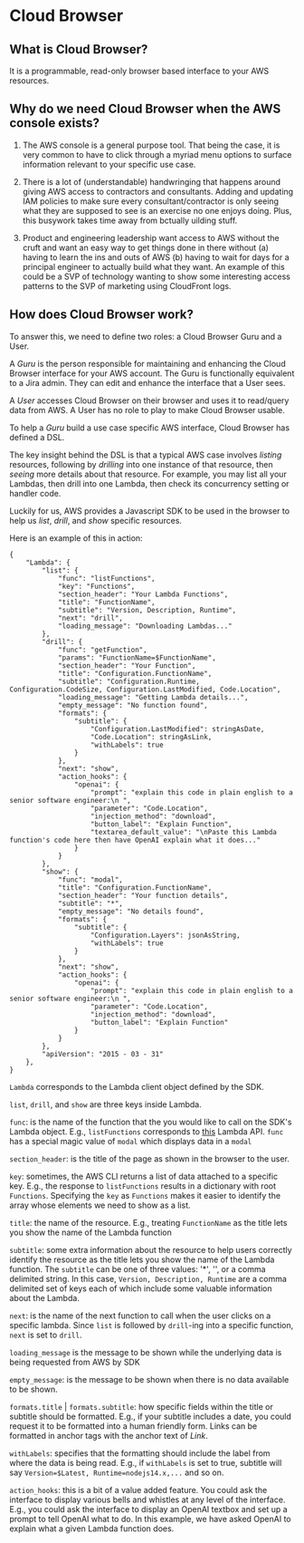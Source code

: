 # Cloud Browser

## What is Cloud Browser?

It is a programmable, read-only browser based interface to your AWS resources. 

## Why do we need Cloud Browser when the AWS console exists?

1. The AWS console is a general purpose tool. That being the case, it is very common to have to click through a myriad menu options to surface information relevant to your specific use case.

2. There is a lot of (understandable) handwringing that happens around giving AWS access to contractors and consultants. Adding and updating IAM policies to make sure every consultant/contractor is only seeing what they are supposed to see is an exercise no one enjoys doing. Plus, this busywork takes time away from bctually uilding stuff.

3. Product and engineering leadership want access to AWS without the cruft and want an easy way to get things done in there without (a) having to learn the ins and outs of AWS (b) having to wait for days for a principal engineer to actually build what they want. An example of this could be a SVP of technology wanting to show some interesting access patterns to the SVP of marketing using CloudFront logs.

## How does Cloud Browser work?

To answer this, we need to define two roles: a Cloud Browser Guru and a User. 

A *Guru* is the person responsible for maintaining and enhancing the Cloud Browser interface for your AWS account. The Guru is functionally equivalent to a Jira admin. They can edit and enhance the interface that a User sees. 

A *User* accesses Cloud Browser on their browser and uses it to read/query data from AWS. A User has no role to play to make Cloud Browser usable.

To help a *Guru* build a use case specific AWS interface, Cloud Browser has defined a DSL.

The key insight behind the DSL is that a typical AWS case involves _listing_ resources, following by _drilling_ into one instance of that resource, then _seeing_ more details about that resource. For example, you may list all your Lambdas, then drill into one Lambda, then check its concurrency setting or handler code.

Luckily for us, AWS provides a Javascript SDK to be used in the browser to help us *list*, *drill*, and *show* specific resources.

Here is an example of this in action:

```
{
	"Lambda": {
		"list": {
			"func": "listFunctions",
			"key": "Functions",
			"section_header": "Your Lambda Functions",
			"title": "FunctionName",
			"subtitle": "Version, Description, Runtime",
			"next": "drill",
			"loading_message": "Downloading Lambdas..."
		},
		"drill": {
			"func": "getFunction",
			"params": "FunctionName=$FunctionName",
			"section_header": "Your Function",
			"title": "Configuration.FunctionName",
			"subtitle": "Configuration.Runtime, Configuration.CodeSize, Configuration.LastModified, Code.Location",
			"loading_message": "Getting Lambda details...",
			"empty_message": "No function found",
			"formats": {
				"subtitle": {
					"Configuration.LastModified": stringAsDate,
					"Code.Location": stringAsLink,
					"withLabels": true
				}
			},
			"next": "show",
			"action_hooks": {
				"openai": {
					"prompt": "explain this code in plain english to a senior software engineer:\n ",
					"parameter": "Code.Location",
					"injection_method": "download",
					"button_label": "Explain Function",
					"textarea_default_value": "\nPaste this Lambda function's code here then have OpenAI explain what it does..."
				}
			}
		},
		"show": {
			"func": "modal",
			"title": "Configuration.FunctionName",
			"section_header": "Your function details",
			"subtitle": "*",
			"empty_message": "No details found",
			"formats": {
				"subtitle": {
					"Configuration.Layers": jsonAsString,
					"withLabels": true
				}
			},
			"next": "show",
			"action_hooks": {
				"openai": {
					"prompt": "explain this code in plain english to a senior software engineer:\n ",
					"parameter": "Code.Location",
					"injection_method": "download",
					"button_label": "Explain Function"
				}
			}
		},
		"apiVersion": "2015 - 03 - 31"
	},
}
```

`Lambda` corresponds to the Lambda client object defined by the SDK.

`list`, `drill`, and `show` are three keys inside Lambda.

`func`: is the name of the function that the you would like to call on the SDK's Lambda object. E.g., `listFunctions` corresponds to [this](https://docs.aws.amazon.com/AWSJavaScriptSDK/latest/AWS/Lambda.html#listFunctions-property) Lambda API. `func` has a special magic value of `modal` which displays data in a `modal`

`section_header`: is the title of the page as shown in the browser to the user. 

`key`: sometimes, the AWS CLI returns a list of data attached to a specific key. E.g., the response to `listFunctions` results in a dictionary with root `Functions`. Specifying the `key` as `Functions` makes it easier to identify the array whose elements we need to show as a list.

`title`: the name of the resource. E.g., treating `FunctionName` as the title lets you show the name of the Lambda function

`subtitle`: some extra information about the resource to help users correctly identify the resource as the title lets you show the name of the Lambda function. The `subtitle` can be one of three values: '\*', \'\', or a comma delimited string. In this case, `Version, Description, Runtime` are a comma delimited set of keys each of which include some valuable information about the Lambda.

`next`: is the name of the next function to call when the user clicks on a specific lambda. Since `list` is followed by `drill`-ing into a specific function, `next` is set to `drill`.

`loading_message` is the message to be shown while the underlying data is being requested from AWS by SDK 

`empty_message`: is the message to be shown when there is no data available to be shown.

`formats.title` | `formats.subtitle`: how specific fields within the title or subtitle should be formatted. E.g., if your subtitle includes a date, you could request it to be formatted into a human friendly form. Links can be formatted in anchor tags with the anchor text of *Link*.

`withLabels`: specifies that the formatting should include the label from where the data is being read. E.g., if `withLabels` is set to true, subtitle will say `Version=$Latest, Runtime=nodejs14.x,...` and so on.

`action_hooks`: this is a bit of a value added feature. You could ask the interface to display various bells and whistles at any level of the interface. E.g., you could ask the interface to display an OpenAI textbox and set up a prompt to tell OpenAI what to do. In this example, we have asked OpenAI to explain what a given Lambda function does.
